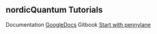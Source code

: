 ## nordicQuantum Tutorials

Documentation [GoogleDocs](https://docs.google.com/document/d/1ZOuI5j6r3y1OX4xJF4pspN1sIcyuCmsrQJ8TjBjom_k/edit?usp=sharing)
Gitbook [Start with pennylane](https://app.gitbook.com/s/-MjY9ZUOIiOq3c33tSsV/readme/start-with-pennylane)
